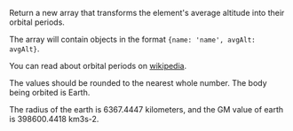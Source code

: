 Return a new array that transforms the element's average altitude into their orbital periods.

The array will contain objects in the format `{name: 'name', avgAlt: avgAlt}`.

You can read about orbital periods on [wikipedia](https://en.wikipedia.org/wiki/Orbital_period).

The values should be rounded to the nearest whole number. The body being orbited is Earth.

The radius of the earth is 6367.4447 kilometers, and the GM value of earth is 398600.4418 km3s-2.